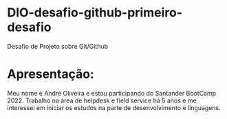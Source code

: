 # DIO-desafio-github-primeiro-desafio
Desafio de Projeto sobre Git/Github
# Apresentação:
Meu nome é André Oliveira e estou participando do Santander BootCamp 2022. Trabalho na área de helpdesk e field service há 5 anos e me interessei em iniciar os estudos na parte de desenvolvimento e linguagens. 
